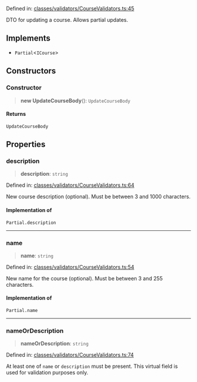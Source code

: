 Defined in: [classes/validators/CourseValidators.ts:45](https://github.com/continuousactivelearning/vibe/blob/dbf557f2b5c1ec47c296f0289b3a6f789bb5efa2/backend/src/modules/courses/classes/validators/CourseValidators.ts#L45)

DTO for updating a course.
Allows partial updates.

## Implements

- `Partial`\<`ICourse`\>

## Constructors

### Constructor

> **new UpdateCourseBody**(): `UpdateCourseBody`

#### Returns

`UpdateCourseBody`

## Properties

### description

> **description**: `string`

Defined in: [classes/validators/CourseValidators.ts:64](https://github.com/continuousactivelearning/vibe/blob/dbf557f2b5c1ec47c296f0289b3a6f789bb5efa2/backend/src/modules/courses/classes/validators/CourseValidators.ts#L64)

New course description (optional).
Must be between 3 and 1000 characters.

#### Implementation of

`Partial.description`

***

### name

> **name**: `string`

Defined in: [classes/validators/CourseValidators.ts:54](https://github.com/continuousactivelearning/vibe/blob/dbf557f2b5c1ec47c296f0289b3a6f789bb5efa2/backend/src/modules/courses/classes/validators/CourseValidators.ts#L54)

New name for the course (optional).
Must be between 3 and 255 characters.

#### Implementation of

`Partial.name`

***

### nameOrDescription

> **nameOrDescription**: `string`

Defined in: [classes/validators/CourseValidators.ts:74](https://github.com/continuousactivelearning/vibe/blob/dbf557f2b5c1ec47c296f0289b3a6f789bb5efa2/backend/src/modules/courses/classes/validators/CourseValidators.ts#L74)

At least one of `name` or `description` must be present.
This virtual field is used for validation purposes only.
